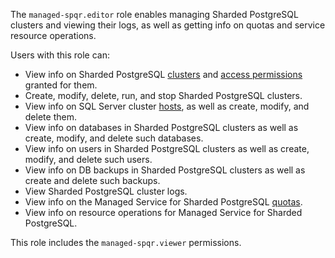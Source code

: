 The `managed-spqr.editor` role enables managing Sharded PostgreSQL clusters and viewing their logs, as well as getting info on quotas and service resource operations.

Users with this role can:
* View info on Sharded PostgreSQL [clusters](../../iam/concepts/access-control/index.md) and [access permissions](../../iam/concepts/access-control/index.md) granted for them.
* Create, modify, delete, run, and stop Sharded PostgreSQL clusters.
* View info on SQL Server cluster [hosts](../../managed-spqr/concepts/instance-types.md), as well as create, modify, and delete them.
* View info on databases in Sharded PostgreSQL clusters as well as create, modify, and delete such databases.
* View info on users in Sharded PostgreSQL clusters as well as create, modify, and delete such users.
* View info on DB backups in Sharded PostgreSQL clusters as well as create and delete such backups.
* View Sharded PostgreSQL cluster logs.
* View info on the Managed Service for Sharded PostgreSQL [quotas](../../managed-spqr/concepts/limits.md#mspqr-quotas).
* View info on resource operations for Managed Service for Sharded PostgreSQL.

This role includes the `managed-spqr.viewer` permissions.
